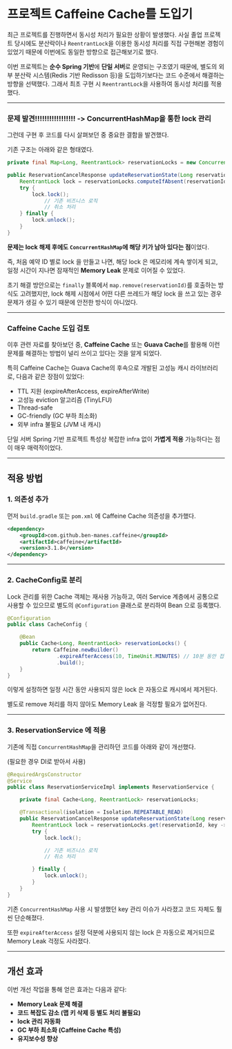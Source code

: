 # 프로젝트 Caffeine Cache를 도입기

최근 프로젝트를 진행하면서 동시성 처리가 필요한 상황이 발생했다. 사실 졸업 프로젝트 당시에도 분산락이나 `ReentrantLock`을 이용한 동시성 처리를 직접 구현해본 경험이 있었기 때문에 이번에도 동일한 방향으로 접근해보기로 했다.

이번 프로젝트는 **순수 Spring 기반**에 **단일 서버**로 운영되는 구조였기 때문에, 별도의 외부 분산락 시스템(Redis 기반 Redisson 등)을 도입하기보다는 코드 수준에서 해결하는 방향을 선택했다. 그래서 최초 구현 시 `ReentrantLock`을 사용하여 동시성 처리를 적용했다.

---

### 문제 발견!!!!!!!!!!!!!!!!! -> ConcurrentHashMap을 통한 lock 관리

그런데 구현 후 코드를 다시 살펴보던 중 중요한 결함을 발견했다.

기존 구조는 아래와 같은 형태였다.

```java
private final Map<Long, ReentrantLock> reservationLocks = new ConcurrentHashMap<>();

public ReservationCancelResponse updateReservationState(Long reservationId) {
    ReentrantLock lock = reservationLocks.computeIfAbsent(reservationId, key -> new ReentrantLock());
    try {
        lock.lock();
            // 기존 비즈니스 로직
            // 취소 처리
    } finally {
        lock.unlock();
    }
}

```

**문제는 lock 해제 후에도 `ConcurrentHashMap`에 해당 키가 남아 있다는 점**이었다.

즉, 처음 예약 ID 별로 lock 을 만들고 나면, 해당 lock 은 메모리에 계속 쌓이게 되고, 일정 시간이 지나면 잠재적인 **Memory Leak** 문제로 이어질 수 있었다.

초기 해결 방안으로는 `finally` 블록에서 `map.remove(reservationId)`를 호출하는 방식도 고려했지만, lock 해제 시점에서 어떤 다른 쓰레드가 해당 lock 을 쓰고 있는 경우 문제가 생길 수 있기 때문에 안전한 방식이 아니었다.

---

### Caffeine Cache 도입 검토

이후 관련 자료를 찾아보던 중, **Caffeine Cache** 또는 **Guava Cache**를 활용해 이런 문제를 해결하는 방법이 널리 쓰이고 있다는 것을 알게 되었다.

특히 Caffeine Cache는 Guava Cache의 후속으로 개발된 고성능 캐시 라이브러리로, 다음과 같은 장점이 있었다:

- TTL 지원 (expireAfterAccess, expireAfterWrite)
- 고성능 eviction 알고리즘 (TinyLFU)
- Thread-safe
- GC-friendly (GC 부하 최소화)
- 외부 infra 불필요 (JVM 내 캐시)

단일 서버 Spring 기반 프로젝트 특성상 복잡한 infra 없이 **가볍게 적용** 가능하다는 점이 매우 매력적이었다.

---

## 적용 방법

### 1. 의존성 추가

먼저 `build.gradle` 또는 `pom.xml` 에 Caffeine Cache 의존성을 추가했다.

```xml
<dependency>
    <groupId>com.github.ben-manes.caffeine</groupId>
    <artifactId>caffeine</artifactId>
    <version>3.1.8</version>
</dependency>

```

---

### 2. CacheConfig로 분리

Lock 관리를 위한 Cache 객체는 재사용 가능하고, 여러 Service 계층에서 공통으로 사용할 수 있으므로 별도의 `@Configuration` 클래스로 분리하여 Bean 으로 등록했다.

```java
@Configuration
public class CacheConfig {

    @Bean
    public Cache<Long, ReentrantLock> reservationLocks() {
        return Caffeine.newBuilder()
                .expireAfterAccess(10, TimeUnit.MINUTES) // 10분 동안 접근 없으면 자동 제거
                .build();
    }
}

```

이렇게 설정하면 일정 시간 동안 사용되지 않은 lock 은 자동으로 캐시에서 제거된다.

별도로 remove 처리를 하지 않아도 Memory Leak 을 걱정할 필요가 없어진다.

---

### 3. ReservationService 에 적용

기존에 직접 `ConcurrentHashMap`을 관리하던 코드를 아래와 같이 개선했다.

(필요한 경우 DI로 받아서 사용)

```java
@RequiredArgsConstructor
@Service
public class ReservationServiceImpl implements ReservationService {

    private final Cache<Long, ReentrantLock> reservationLocks;

    @Transactional(isolation = Isolation.REPEATABLE_READ)
    public ReservationCancelResponse updateReservationState(Long reservationId) {
        ReentrantLock lock = reservationLocks.get(reservationId, key -> new ReentrantLock());
        try {
            lock.lock();

            // 기존 비즈니스 로직
            // 취소 처리

        } finally {
            lock.unlock();
        }
    }
}
```

기존 `ConcurrentHashMap` 사용 시 발생했던 key 관리 이슈가 사라졌고 코드 자체도 훨씬 단순해졌다.

또한 `expireAfterAccess` 설정 덕분에 사용되지 않는 lock 은 자동으로 제거되므로 Memory Leak 걱정도 사라졌다.

---

## 개선 효과

이번 개선 작업을 통해 얻은 효과는 다음과 같다:

- **Memory Leak 문제 해결**
- **코드 복잡도 감소 (맵 키 삭제 등 별도 처리 불필요)**
- **lock 관리 자동화**
- **GC 부하 최소화 (Caffeine Cache 특성)**
- **유지보수성 향상**
